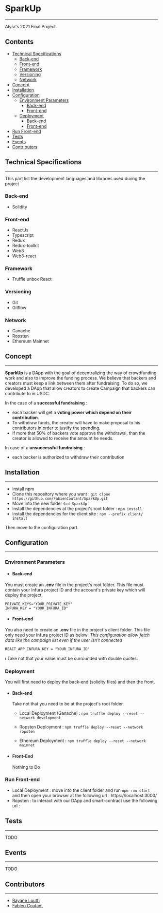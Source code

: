 SparkUp
==============
____
Alyra's 2021 Final Project.

## Contents
* [Technical Specifications](#Technical-Specifications)
  * [Back-end](#Back-end)
  * [Front-end](#Front-end)
  * [Framework](#Framework)
  * [Versioning](#Versioning)
  * [Network](#Network)
* [Concept](#concept)
* [Installation](#Installation)
* [Configuration](#Configuration)
  * [Environment Parameters](#Environment-Parameters)
    * [Back-end](#Back-end) 
    * [Front-end](#Front-end) 
  * [Deployment](#Deployment)
    * [Back-end](#Back-end)
    * [Front-end](#Front-end)
* [Run Front-end](#Run-Front-end)
* [Tests](#Tests)
* [Events](#Events)
* [Contributors](#Contributors)

## Technical Specifications
___

This part list the development languages and libraries used during the project

### Back-end
* Solidity

### Front-end
* ReactJs
* Typescript
* Redux
* Redux-toolkit
* Web3
* Web3-react

### Framework
* Truffle unbox React

### Versioning
* Git
* Gitflow

### Network
* Ganache
* Ropsten
* Ethereum Mainnet


## Concept
___

**SparkUp** is a DApp with the goal of decentralizing the way of crowdfunding work and also to improve the funding
process. We believe that backers and creators must keep a link between them after fundraising. To do so, we developed a
DApp that allow creators to create Campaign that backers can contribute to in USDC.

In the case of a **successful fundraising** :

* each backer will get a **voting power which depend on their contribution**.
* To withdraw funds, the creator will have to make proposal to his contributors in order to justify the spending.
* If more that 50% of backers vote approve the withdrawal, than the creator is allowed to receive the amount he needs.

In case of a **unsuccessful fundraising** :

* each backer is authorized to withdraw their contribution

## Installation
___

* Install npm
* Clone this repository where you want : `git clone https://github.com/FabienCoutant/SparkUp.git`
* Move into the new folder `$cd SparkUp`
* Install the dependencies at the project's root folder : `npm install`
* Install the dependencies for the client site : `npm --prefix client/ install`

Then move to the configuration part.

## Configuration

---

### Environment Parameters

* #### Back-end

You must create an **.env** file in the project's root folder. This file must contain your Infura project ID and the
account's private key which will deploy the project.

```
PRIVATE_KEYS="YOUR_PRIVATE_KEY"
INFURA_KEY = "YOUR_INFURA_ID"
```

* #### Front-end

You also need to create an **.env** file in the project's client folder. This file only need your Infura project ID as
below:
*This configuration allow fetch data like the campaign list even if the user isn't connected*

```
REACT_APP_INFURA_KEY = "YOUR_INFURA_ID"
```

ℹ️ Take not that your value must be surrounded with double quotes.

### Deployment

You will first need to deploy the back-end (solidity files) and then the front.

* #### Back-end
  Take not that you need to be at the project's root folder.

    * Local Deployment (Ganache) : `npm truffle deploy --reset --network development`

    * Ropsten Deployment : `npm truffle deploy --reset --network ropsten`
      
    * Ethereum Deployment : `npm truffle deploy --reset --network mainnet`

* #### Front-End
  Nothing to Do

### Run Front-end
* Local Deployment : move into the client folder and run `npm run start` and then open your browser at the following url : https://localhost:3000/ 
* Ropsten : to interact with our DApp and smart-contract use the following url : 

## Tests

---
TODO

## Events

---
TODO



## Contributors

---

- [Rayane Loutfi](https://github.com/RayXpub)
- [Fabien Coutant](https://github.com/FabienCoutant)
